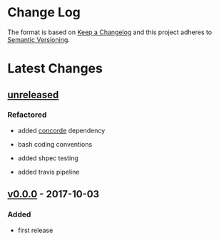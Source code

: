 Change Log
==========

The format is based on [Keep a Changelog] and this project adheres to
[Semantic Versioning].

Latest Changes
==============

[unreleased]
------------

### Refactored

-   added [concorde] dependency

-   bash coding conventions

-   added shpec testing

-   added travis pipeline

[v0.0.0] - 2017-10-03
---------------------

### Added

-   first release

  [Keep a Changelog]: http://keepachangelog.com/
  [Semantic Versioning]: http://semver.org/
  [unreleased]: https://github.com/binaryphile/jiff-personal/compare/v0.0.0...v0.0
  [concorde]: https://github.com/binaryphile/concorde
  [v0.0.0]: https://github.com/binaryphile/jiff-personal/tree/v0.0.0
